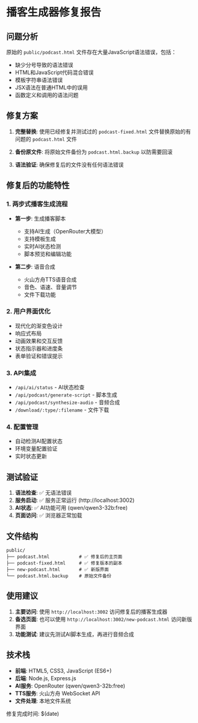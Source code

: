 # 播客生成器修复报告

## 问题分析

原始的 `public/podcast.html` 文件存在大量JavaScript语法错误，包括：
- 缺少分号导致的语法错误
- HTML和JavaScript代码混合错误
- 模板字符串语法错误
- JSX语法在普通HTML中的误用
- 函数定义和调用的语法问题

## 修复方案

1. **完整替换**: 使用已经修复并测试过的 `podcast-fixed.html` 文件替换原始的有问题的 `podcast.html` 文件

2. **备份原文件**: 将原始文件备份为 `podcast.html.backup` 以防需要回滚

3. **语法验证**: 确保修复后的文件没有任何语法错误

## 修复后的功能特性

### 1. 两步式播客生成流程
- **第一步**: 生成播客脚本
  - 支持AI生成（OpenRouter大模型）
  - 支持模板生成
  - 实时AI状态检测
  - 脚本预览和编辑功能

- **第二步**: 语音合成
  - 火山方舟TTS语音合成
  - 音色、语速、音量调节
  - 文件下载功能

### 2. 用户界面优化
- 现代化的渐变色设计
- 响应式布局
- 动画效果和交互反馈
- 状态指示器和进度条
- 表单验证和错误提示

### 3. API集成
- `/api/ai/status` - AI状态检查
- `/api/podcast/generate-script` - 脚本生成
- `/api/podcast/synthesize-audio` - 音频合成
- `/download/:type/:filename` - 文件下载

### 4. 配置管理
- 自动检测AI配置状态
- 环境变量配置验证
- 实时状态更新

## 测试验证

1. **语法检查**: ✅ 无语法错误
2. **服务启动**: ✅ 服务正常运行 (http://localhost:3002)
3. **AI状态**: ✅ AI功能可用 (qwen/qwen3-32b:free)
4. **页面访问**: ✅ 浏览器正常加载

## 文件结构

```
public/
├── podcast.html           # ✅ 修复后的主页面
├── podcast-fixed.html     # ✅ 修复版本的副本
├── new-podcast.html       # ✅ 新版界面
└── podcast.html.backup    # 原始文件备份
```

## 使用建议

1. **主要访问**: 使用 `http://localhost:3002` 访问修复后的播客生成器
2. **备选页面**: 也可以使用 `http://localhost:3002/new-podcast.html` 访问新版界面
3. **功能测试**: 建议先测试AI脚本生成，再进行音频合成

## 技术栈

- **前端**: HTML5, CSS3, JavaScript (ES6+)
- **后端**: Node.js, Express.js
- **AI服务**: OpenRouter (qwen/qwen3-32b:free)
- **TTS服务**: 火山方舟 WebSocket API
- **文件处理**: 本地文件系统

修复完成时间: $(date)
